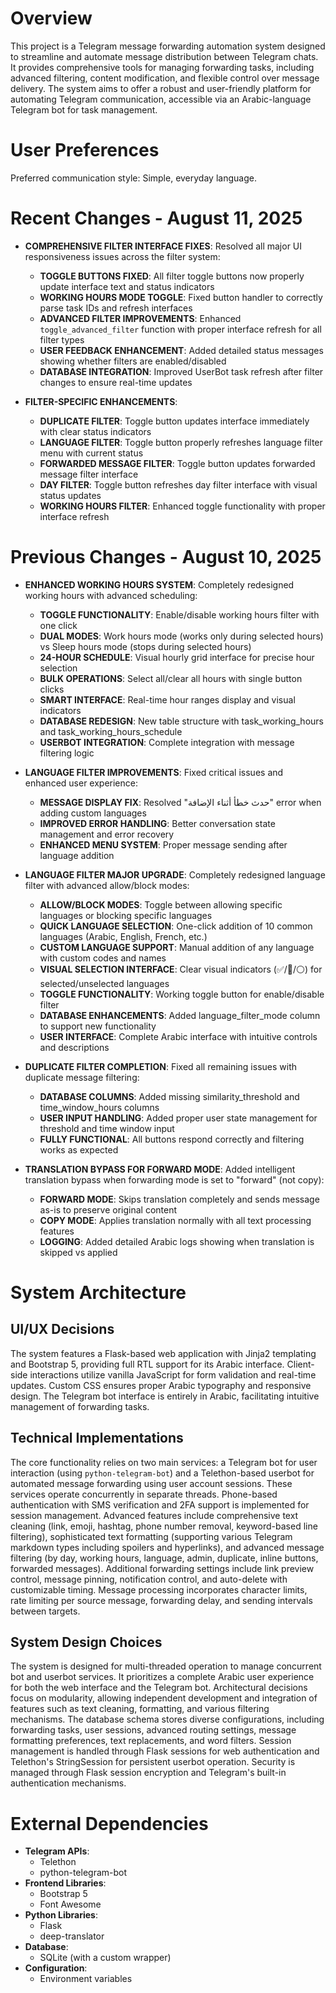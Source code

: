 # Overview

This project is a Telegram message forwarding automation system designed to streamline and automate message distribution between Telegram chats. It provides comprehensive tools for managing forwarding tasks, including advanced filtering, content modification, and flexible control over message delivery. The system aims to offer a robust and user-friendly platform for automating Telegram communication, accessible via an Arabic-language Telegram bot for task management.

# User Preferences

Preferred communication style: Simple, everyday language.

# Recent Changes - August 11, 2025

- **COMPREHENSIVE FILTER INTERFACE FIXES**: Resolved all major UI responsiveness issues across the filter system:
  - **TOGGLE BUTTONS FIXED**: All filter toggle buttons now properly update interface text and status indicators
  - **WORKING HOURS MODE TOGGLE**: Fixed button handler to correctly parse task IDs and refresh interfaces
  - **ADVANCED FILTER IMPROVEMENTS**: Enhanced `toggle_advanced_filter` function with proper interface refresh for all filter types
  - **USER FEEDBACK ENHANCEMENT**: Added detailed status messages showing whether filters are enabled/disabled
  - **DATABASE INTEGRATION**: Improved UserBot task refresh after filter changes to ensure real-time updates

- **FILTER-SPECIFIC ENHANCEMENTS**:
  - **DUPLICATE FILTER**: Toggle button updates interface immediately with clear status indicators
  - **LANGUAGE FILTER**: Toggle button properly refreshes language filter menu with current status
  - **FORWARDED MESSAGE FILTER**: Toggle button updates forwarded message filter interface
  - **DAY FILTER**: Toggle button refreshes day filter interface with visual status updates
  - **WORKING HOURS FILTER**: Enhanced toggle functionality with proper interface refresh

# Previous Changes - August 10, 2025

- **ENHANCED WORKING HOURS SYSTEM**: Completely redesigned working hours with advanced scheduling:
  - **TOGGLE FUNCTIONALITY**: Enable/disable working hours filter with one click
  - **DUAL MODES**: Work hours mode (works only during selected hours) vs Sleep hours mode (stops during selected hours)
  - **24-HOUR SCHEDULE**: Visual hourly grid interface for precise hour selection
  - **BULK OPERATIONS**: Select all/clear all hours with single button clicks
  - **SMART INTERFACE**: Real-time hour ranges display and visual indicators
  - **DATABASE REDESIGN**: New table structure with task_working_hours and task_working_hours_schedule
  - **USERBOT INTEGRATION**: Complete integration with message filtering logic

- **LANGUAGE FILTER IMPROVEMENTS**: Fixed critical issues and enhanced user experience:
  - **MESSAGE DISPLAY FIX**: Resolved "حدث خطأ أثناء الإضافة" error when adding custom languages
  - **IMPROVED ERROR HANDLING**: Better conversation state management and error recovery
  - **ENHANCED MENU SYSTEM**: Proper message sending after language addition

- **LANGUAGE FILTER MAJOR UPGRADE**: Completely redesigned language filter with advanced allow/block modes:
  - **ALLOW/BLOCK MODES**: Toggle between allowing specific languages or blocking specific languages
  - **QUICK LANGUAGE SELECTION**: One-click addition of 10 common languages (Arabic, English, French, etc.)
  - **CUSTOM LANGUAGE SUPPORT**: Manual addition of any language with custom codes and names
  - **VISUAL SELECTION INTERFACE**: Clear visual indicators (✅/🚫/⚪) for selected/unselected languages
  - **TOGGLE FUNCTIONALITY**: Working toggle button for enable/disable filter
  - **DATABASE ENHANCEMENTS**: Added language_filter_mode column to support new functionality
  - **USER INTERFACE**: Complete Arabic interface with intuitive controls and descriptions

- **DUPLICATE FILTER COMPLETION**: Fixed all remaining issues with duplicate message filtering:
  - **DATABASE COLUMNS**: Added missing similarity_threshold and time_window_hours columns
  - **USER INPUT HANDLING**: Added proper user state management for threshold and time window input
  - **FULLY FUNCTIONAL**: All buttons respond correctly and filtering works as expected

- **TRANSLATION BYPASS FOR FORWARD MODE**: Added intelligent translation bypass when forwarding mode is set to "forward" (not copy):
  - **FORWARD MODE**: Skips translation completely and sends message as-is to preserve original content
  - **COPY MODE**: Applies translation normally with all text processing features
  - **LOGGING**: Added detailed Arabic logs showing when translation is skipped vs applied

# System Architecture

## UI/UX Decisions
The system features a Flask-based web application with Jinja2 templating and Bootstrap 5, providing full RTL support for its Arabic interface. Client-side interactions utilize vanilla JavaScript for form validation and real-time updates. Custom CSS ensures proper Arabic typography and responsive design. The Telegram bot interface is entirely in Arabic, facilitating intuitive management of forwarding tasks.

## Technical Implementations
The core functionality relies on two main services: a Telegram bot for user interaction (using `python-telegram-bot`) and a Telethon-based userbot for automated message forwarding using user account sessions. These services operate concurrently in separate threads. Phone-based authentication with SMS verification and 2FA support is implemented for session management. Advanced features include comprehensive text cleaning (link, emoji, hashtag, phone number removal, keyword-based line filtering), sophisticated text formatting (supporting various Telegram markdown types including spoilers and hyperlinks), and advanced message filtering (by day, working hours, language, admin, duplicate, inline buttons, forwarded messages). Additional forwarding settings include link preview control, message pinning, notification control, and auto-delete with customizable timing. Message processing incorporates character limits, rate limiting per source message, forwarding delay, and sending intervals between targets.

## System Design Choices
The system is designed for multi-threaded operation to manage concurrent bot and userbot services. It prioritizes a complete Arabic user experience for both the web interface and the Telegram bot. Architectural decisions focus on modularity, allowing independent development and integration of features such as text cleaning, formatting, and various filtering mechanisms. The database schema stores diverse configurations, including forwarding tasks, user sessions, advanced routing settings, message formatting preferences, text replacements, and word filters. Session management is handled through Flask sessions for web authentication and Telethon's StringSession for persistent userbot operation. Security is managed through Flask session encryption and Telegram's built-in authentication mechanisms.

# External Dependencies

- **Telegram APIs**:
    - Telethon
    - python-telegram-bot
- **Frontend Libraries**:
    - Bootstrap 5
    - Font Awesome
- **Python Libraries**:
    - Flask
    - deep-translator
- **Database**:
    - SQLite (with a custom wrapper)
- **Configuration**:
    - Environment variables
